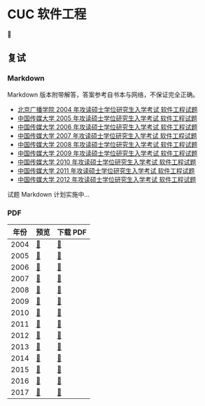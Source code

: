 # CUC 软件工程

:page_facing_up:

## 复试

### Markdown

Markdown 版本附带解答，答案参考自书本与网络，不保证完全正确。

- [北京广播学院 2004 年攻读硕士学位研究生入学考试 软件工程试题](./software-engineering-retest-2004.html)
- [中国传媒大学 2005 年攻读硕士学位研究生入学考试 软件工程试题](./software-engineering-retest-2005.html)
- [中国传媒大学 2006 年攻读硕士学位研究生入学考试 软件工程试题](./software-engineering-retest-2006.html)
- [中国传媒大学 2007 年攻读硕士学位研究生入学考试 软件工程试题](./software-engineering-retest-2007.html)
- [中国传媒大学 2008 年攻读硕士学位研究生入学考试 软件工程试题](./software-engineering-retest-2008.html)
- [中国传媒大学 2009 年攻读硕士学位研究生入学考试 软件工程试题](./software-engineering-retest-2009.html)
- [中国传媒大学 2010 年攻读硕士学位研究生入学考试 软件工程试题](./software-engineering-retest-2010.html)
- [中国传媒大学 2011 年攻读硕士学位研究生入学考试 软件工程试题](./software-engineering-retest-2011.html)
- [中国传媒大学 2012 年攻读硕士学位研究生入学考试 软件工程试题](./software-engineering-retest-2012.html)

试题 Markdown 计划实施中...

### PDF

| 年份 | 预览 | 下载 PDF |
| --- | --- | --- |
| 2004 | [:sunrise_over_mountains:](https://github.com/YunYouJun/software-engineering-note/blob/master/assets/past-exam-papers/cuc/software-engineering-retest-2004.pdf) | [:open_file_folder:](https://github.com/YunYouJun/software-engineering-note/blob/master/assets/past-exam-papers/cuc/software-engineering-retest-2004.pdf?raw=true) |
| 2005 | [:sunrise_over_mountains:](https://github.com/YunYouJun/software-engineering-note/blob/master/assets/past-exam-papers/cuc/software-engineering-retest-2005.pdf) | [:open_file_folder:](https://github.com/YunYouJun/software-engineering-note/blob/master/assets/past-exam-papers/cuc/software-engineering-retest-2005.pdf?raw=true) |
| 2006 | [:sunrise_over_mountains:](https://github.com/YunYouJun/software-engineering-note/blob/master/assets/past-exam-papers/cuc/software-engineering-retest-2006.pdf) | [:open_file_folder:](https://github.com/YunYouJun/software-engineering-note/blob/master/assets/past-exam-papers/cuc/software-engineering-retest-2006.pdf?raw=true) |
| 2007 | [:sunrise_over_mountains:](https://github.com/YunYouJun/software-engineering-note/blob/master/assets/past-exam-papers/cuc/software-engineering-retest-2007.pdf) | [:open_file_folder:](https://github.com/YunYouJun/software-engineering-note/blob/master/assets/past-exam-papers/cuc/software-engineering-retest-2007.pdf?raw=true) |
| 2008 | [:sunrise_over_mountains:](https://github.com/YunYouJun/software-engineering-note/blob/master/assets/past-exam-papers/cuc/software-engineering-retest-2008.pdf) | [:open_file_folder:](https://github.com/YunYouJun/software-engineering-note/blob/master/assets/past-exam-papers/cuc/software-engineering-retest-2008.pdf?raw=true) |
| 2009 | [:sunrise_over_mountains:](https://github.com/YunYouJun/software-engineering-note/blob/master/assets/past-exam-papers/cuc/software-engineering-retest-2009.pdf) | [:open_file_folder:](https://github.com/YunYouJun/software-engineering-note/blob/master/assets/past-exam-papers/cuc/software-engineering-retest-2009.pdf?raw=true) |
| 2010 | [:sunrise_over_mountains:](https://github.com/YunYouJun/software-engineering-note/blob/master/assets/past-exam-papers/cuc/software-engineering-retest-2010.pdf) | [:open_file_folder:](https://github.com/YunYouJun/software-engineering-note/blob/master/assets/past-exam-papers/cuc/software-engineering-retest-2010.pdf?raw=true) |
| 2011 | [:sunrise_over_mountains:](https://github.com/YunYouJun/software-engineering-note/blob/master/assets/past-exam-papers/cuc/software-engineering-retest-2011.pdf) | [:open_file_folder:](https://github.com/YunYouJun/software-engineering-note/blob/master/assets/past-exam-papers/cuc/software-engineering-retest-2011.pdf?raw=true) |
| 2012 | [:sunrise_over_mountains:](https://github.com/YunYouJun/software-engineering-note/blob/master/assets/past-exam-papers/cuc/software-engineering-retest-2012.pdf) | [:open_file_folder:](https://github.com/YunYouJun/software-engineering-note/blob/master/assets/past-exam-papers/cuc/software-engineering-retest-2012.pdf?raw=true) |
| 2013 | [:sunrise_over_mountains:](https://github.com/YunYouJun/software-engineering-note/blob/master/assets/past-exam-papers/cuc/software-engineering-retest-2013.pdf) | [:open_file_folder:](https://github.com/YunYouJun/software-engineering-note/blob/master/assets/past-exam-papers/cuc/software-engineering-retest-2013.pdf?raw=true) |
| 2014 | [:sunrise_over_mountains:](https://github.com/YunYouJun/software-engineering-note/blob/master/assets/past-exam-papers/cuc/software-engineering-retest-2014.pdf) | [:open_file_folder:](https://github.com/YunYouJun/software-engineering-note/blob/master/assets/past-exam-papers/cuc/software-engineering-retest-2014.pdf?raw=true) |
| 2015 | [:sunrise_over_mountains:](https://github.com/YunYouJun/software-engineering-note/blob/master/assets/past-exam-papers/cuc/software-engineering-retest-2015.pdf) | [:open_file_folder:](https://github.com/YunYouJun/software-engineering-note/blob/master/assets/past-exam-papers/cuc/software-engineering-retest-2015.pdf?raw=true) |
| 2016 | [:sunrise_over_mountains:](https://github.com/YunYouJun/software-engineering-note/blob/master/assets/past-exam-papers/cuc/software-engineering-retest-2016.pdf) | [:open_file_folder:](https://github.com/YunYouJun/software-engineering-note/blob/master/assets/past-exam-papers/cuc/software-engineering-retest-2016.pdf?raw=true) |
| 2017 | [:sunrise_over_mountains:](https://github.com/YunYouJun/software-engineering-note/blob/master/assets/past-exam-papers/cuc/software-engineering-retest-2017.pdf) | [:open_file_folder:](https://github.com/YunYouJun/software-engineering-note/blob/master/assets/past-exam-papers/cuc/software-engineering-retest-2017.pdf?raw=true) |
